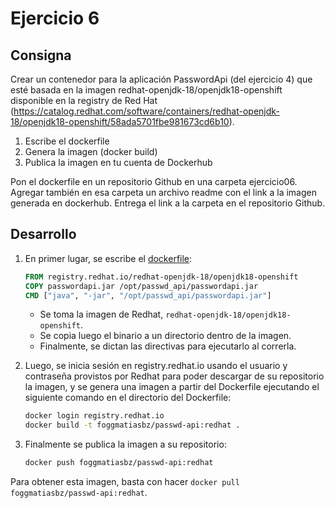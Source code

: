 # Ejercicio 6
## Consigna
Crear un contenedor para la aplicación PasswordApi (del ejercicio 4) que esté basada en la imagen redhat-openjdk-18/openjdk18-openshift
disponible en la registry de Red Hat (https://catalog.redhat.com/software/containers/redhat-openjdk-18/openjdk18-openshift/58ada5701fbe981673cd6b10).


1. Escribe el dockerfile
2. Genera la imagen (docker build)
3. Publica la imagen en tu cuenta de Dockerhub


Pon el dockerfile en un repositorio Github en una carpeta ejercicio06. Agregar también en esa carpeta un archivo readme con el link a la imagen generada en dockerhub.
Entrega el link a la carpeta en el repositorio Github.

## Desarrollo
1. En primer lugar, se escribe el [dockerfile](./Dockerfile):
    ```Dockerfile
    FROM registry.redhat.io/redhat-openjdk-18/openjdk18-openshift
    COPY passwordapi.jar /opt/passwd_api/passwordapi.jar
    CMD ["java", "-jar", "/opt/passwd_api/passwordapi.jar"]
    ```
    - Se toma la imagen de Redhat, `redhat-openjdk-18/openjdk18-openshift`.
    - Se copia luego el binario a un directorio dentro de la imagen.
    - Finalmente, se dictan las directivas para ejecutarlo al correrla.

2. Luego, se inicia sesión en registry.redhat.io usando el usuario y contraseña provistos por Redhat para poder descargar de su repositorio la imagen, y se genera una imagen a partir del Dockerfile ejecutando el siguiente comando en el directorio del Dockerfile:
    ```bash
    docker login registry.redhat.io
    docker build -t foggmatiasbz/passwd-api:redhat .
    ```
3. Finalmente se publica la imagen a su repositorio:
    ```bash
    docker push foggmatiasbz/passwd-api:redhat
    ```

Para obtener esta imagen, basta con hacer `docker pull foggmatiasbz/passwd-api:redhat`.